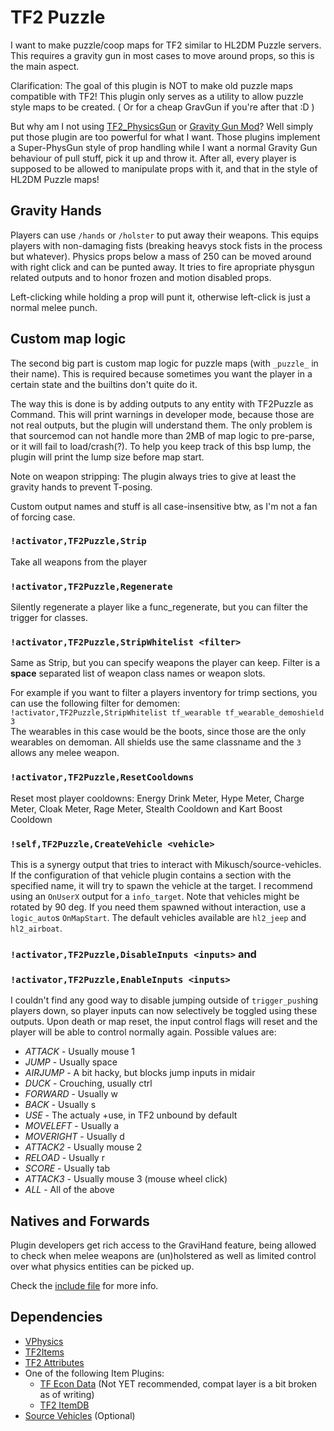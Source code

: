 # TF2 Puzzle

I want to make puzzle/coop maps for TF2 similar to HL2DM Puzzle servers.
This requires a gravity gun in most cases to move around props, so this is the main aspect.

Clarification: The goal of this plugin is NOT to make old puzzle maps compatible with TF2!
This plugin only serves as a utility to allow puzzle style maps to be created.
( Or for a cheap GravGun if you're after that :D )

But why am I not using [TF2_PhysicsGun](https://github.com/BattlefieldDuck/TF2_PhysicsGun) or
[Gravity Gun Mod](https://forums.alliedmods.net/showthread.php?p=1294817)?
Well simply put those plugin are too powerful for what I want. Those plugins implement a
Super-PhysGun style of prop handling while I want a normal Gravity Gun behaviour of pull stuff,
pick it up and throw it. After all, every player is supposed to be allowed to manipulate props
with it, and that in the style of HL2DM Puzzle maps!

## Gravity Hands

Players can use `/hands` or `/holster` to put away their weapons. 
This equips players with non-damaging fists (breaking heavys stock fists in the process but whatever).
Physics props below a mass of 250 can be moved around with right click and can be punted away.
It tries to fire apropriate physgun related outputs and to honor frozen and motion disabled props.

Left-clicking while holding a prop will punt it, otherwise left-click is just a normal melee punch.

## Custom map logic

The second big part is custom map logic for puzzle maps (with `_puzzle_` in their name). This is required
because sometimes you want the player in a certain state and the builtins don't quite do it.

The way this is done is by adding outputs to any entity with TF2Puzzle as Command. This will print warnings
in developer mode, because those are not real outputs, but the plugin will understand them. The only problem
is that sourcemod can not handle more than 2MB of map logic to pre-parse, or it will fail to load/crash(?).
To help you keep track of this bsp lump, the plugin will print the lump size before map start.

Note on weapon stripping: The plugin always tries to give at least the gravity hands to prevent T-posing.

Custom output names and stuff is all case-insensitive btw, as I'm not a fan of forcing case.

### `!activator,TF2Puzzle,Strip`
Take all weapons from the player

### `!activator,TF2Puzzle,Regenerate`
Silently regenerate a player like a func_regenerate, but you can filter the trigger for classes.

### `!activator,TF2Puzzle,StripWhitelist <filter>`
Same as Strip, but you can specify weapons the player can keep.
Filter is a **space** separated list of weapon class names or weapon slots.

For example if you want to filter a players inventory for trimp sections, you can use the following filter
for demomen:   
`!activator,TF2Puzzle,StripWhitelist tf_wearable tf_wearable_demoshield 3`    
The wearables in this case would be the boots, since those are the only wearables on demoman. All shields
use the same classname and the `3` allows any melee weapon.

### `!activator,TF2Puzzle,ResetCooldowns`
Reset most player cooldowns:
Energy Drink Meter, Hype Meter, Charge Meter, Cloak Meter, Rage Meter, Stealth Cooldown and Kart Boost Cooldown

### `!self,TF2Puzzle,CreateVehicle <vehicle>`
This is a synergy output that tries to interact with Mikusch/source-vehicles. If the configuration of
that vehicle plugin contains a section with the specified name, it will try to spawn the vehicle at the
target. I recommend using an `OnUserX` output for a `info_target`. Note that vehicles might be rotated by
90 deg. If you need them spawned without interaction, use a `logic_auto`s `OnMapStart`. The default
vehicles available are `hl2_jeep` and `hl2_airboat`.

### `!activator,TF2Puzzle,DisableInputs <inputs>` and
### `!activator,TF2Puzzle,EnableInputs <inputs>`

I couldn't find any good way to disable jumping outside of `trigger_push`ing players down, so player inputs can
now selectively be toggled using these outputs. Upon death or map reset, the input control flags will reset and
the player will be able to control normally again.
Possible values are:
* *ATTACK* - Usually mouse 1
* *JUMP* - Usually space
* *AIRJUMP* - A bit hacky, but blocks jump inputs in midair
* *DUCK* - Crouching, usually ctrl
* *FORWARD* - Usually w
* *BACK* - Usually s
* *USE* - The actualy +use, in TF2 unbound by default
* *MOVELEFT* - Usually a
* *MOVERIGHT* - Usually d
* *ATTACK2* - Usually mouse 2
* *RELOAD* - Usually r
* *SCORE* - Usually tab
* *ATTACK3* - Usually mouse 3 (mouse wheel click)
* *ALL* - All of the above

## Natives and Forwards

Plugin developers get rich access to the GraviHand feature, being allowed to check when melee weapons are 
(un)holstered as well as limited control over what physics entities can be picked up.

Check the [include file](https://github.com/DosMike/TF2-Puzzle/blob/master/tf2puzzle.inc) for more info.

## Dependencies

* [VPhysics](https://forums.alliedmods.net/showthread.php?t=136350?t=136350)
* [TF2Items](https://forums.alliedmods.net/showthread.php?p=1050170?p=1050170)
* [TF2 Attributes](https://github.com/nosoop/tf2attributes)
* One of the following Item Plugins:
  * [TF Econ Data](https://github.com/nosoop/SM-TFEconData) (Not YET recommended, compat layer is a bit broken as of writing)
  * [TF2 ItemDB](https://forums.alliedmods.net/showthread.php?t=255885)
* [Source Vehicles](https://github.com/Mikusch/source-vehicles) (Optional)